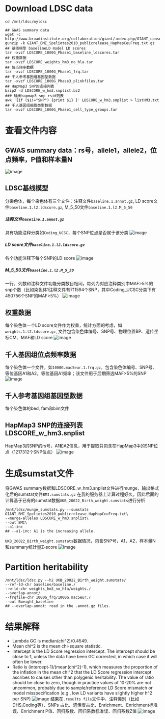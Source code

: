 # Download LDSC data
```
cd /mnt/ldsc/myldsc

## GWAS summary data
wget -c http://www.broadinstitute.org/collaboration/giant/index.php/GIANT_consortium_data_files
gunzip -k GIANT_BMI_Speliotes2010_publicrelease_HapMapCeuFreq.txt.gz
## 基线模型 baselineLD model LD scores
tar -xvzf LDSCORE_1000G_Phase1_baseline_ldscores.tar
## 权重数据
tar -xvzf LDSCORE_weights_hm3_no_hla.tar
## 位点频率数据
tar -xvzf LDSCORE_1000G_Phase1_frq.tar
## 千人参考基因组基因型数据
tar -xvzf LDSCORE_1000G_Phase3_plinkfiles.tar
## HapMap3 SNP的连接列表
bzip2 -d LDSCORE_w_hm3.snplist.bz2
### 输出hapmap3 snp rsid列表
awk '{if ($1!="SNP") {print $1} }' LDSCORE_w_hm3.snplist > listHM3.txt
## 千人基因组细胞类型数据
tar -xvzf LDSCORE_1000G_Phase1_cell_type_groups.tar
```
# 查看文件内容
## GWAS summary data：rs号，allele1，allele2，位点频率，P值和样本量N
![image](https://github.com/Lemenyeux/LDSC/assets/87812974/ebf7b738-4541-419e-a041-929056d27925)
## LDSC基线模型
分染色体，每个染色体有三个文件：注释文件`baseline.1.annot.gz`, LD score文件`baseline.1.l2.ldscore.gz`, M_5_50文件`baseline.1.l2.M_5_50`
##### 注释文件`baseline.1.annot.gz`
具有功能注释分类如`Coding_UCSC`，每个SNP位点是否属于该分类
![image](https://github.com/Lemenyeux/LDSC/assets/87812974/100b634f-d9b5-4731-8b77-06fde6156450)
##### LD score文件`baseline.1.l2.ldscore.gz`
各个功能注释下每个SNP的LD score
![image](https://github.com/Lemenyeux/LDSC/assets/87812974/fa775c9c-04f1-4d49-af5f-5d2bda110236)
#####  M_5_50文件`baseline.1.l2.M_5_50`
一行，列数和注释文件功能分类数目相同，每列为对应注释类别中MAF>5%的snp个数（比如染色体1注释文件有711594个SNP，其中Coding_UCSC分类下有450756个SNP的MAF>5%）
![image](https://github.com/Lemenyeux/LDSC/assets/87812974/792e6625-ef88-4d5f-9895-3dccdc53caee)
## 权重数据
每个染色体一个LD score文件作为权重，统计方面的考虑，如`weights.1.l2.ldscore.gz`, 文件包含染色体编号、SNP号、物理位置BP、遗传坐标CM、MAF和LD score
![image](https://github.com/Lemenyeux/LDSC/assets/87812974/e65bcd6d-6ef3-4e79-931f-6ef13095336b)
## 千人基因组位点频率数据
每个染色体一个文件，如`1000G.mac5eur.1.frq.gz`，包含染色体编号、SNP号、等位基因A1和A2，等位基因A1频率；该文件用于后期筛选MAF>5%的SNP
![image](https://github.com/Lemenyeux/LDSC/assets/87812974/ba0291f4-503b-42ff-8c0f-0c8cce74a53a)
## 千人参考基因组基因型数据
每个染色体的bed, fam和bim文件
## HapMap3 SNP的连接列表 LDSCORE_w_hm3.snplist
HapMap3的SNP的rs号，A1和A2信息，用于提取只包含在HapMap3中的SNP位点（1217312个SNP位点）
![image](https://github.com/Lemenyeux/LDSC/assets/87812974/6fc72cd2-feb5-4ec7-af16-8ee1817d40f8)

# 生成sumstat文件
将GWAS summary数据和LDSCORE_w_hm3.snplist文件进行munge，输出格式化后的sumstat文件`BMI.sumstats.gz`
在我的服务器上计算过程好久，因此后面的计算基于已有的sumstat数据`UKB_20022_Birth_weight.sumstats`进行分析
```
/mnt/ldsc/munge_sumstats.py --sumstats GIANT_BMI_Speliotes2010_publicrelease_HapMapCeuFreq.txt\
--merge-alleles LDSCORE_w_hm3.snplist\
--out BMI\
--a1-inc
## --a1-inc: A1 is the increasing allele.
```
`UKB_20022_Birth_weight.sumstats`数据情况，包含SNP号，A1，A2，样本量N和summary统计量Z-score
![image](https://github.com/Lemenyeux/LDSC/assets/87812974/c2fcf337-69c7-4c7b-9768-c71fbbe687e1)

# Partition heritability
```
/mnt/ldsc/ldsc.py --h2 UKB_20022_Birth_weight.sumstats/
--ref-ld-chr baseline/baseline./
--w-ld-chr weights_hm3_no_hla/weights./
--overlap-annot/
--frqfile-chr 1000G_frq/1000G.mac5eur./
--out Bweight_baseline
## --overlap-annot: read in the .annot.gz files.
```
# 结果解释
 - Lambda GC is median(chi^2)/0.4549.
 - Mean chi^2 is the mean chi-square statistic.
 - Intercept is the LD Score regression intercept. The intercept should be close to 1, unless the data have been GC corrected, in which case it will often be lower.
 - Ratio is (intercept-1)/(mean(chi^2)-1), which measures the proportion of the inflation in the mean chi^2 that the LD Score regression intercept ascribes to causes other than polygenic heritability. The value of ratio should be close to zero, though in practice values of 10-20% are not uncommon, probably due to sample/reference LD Score mismatch or model misspecification (e.g., low LD variants have slightly higher h^2 per SNP)
![image](https://github.com/Lemenyeux/LDSC/assets/87812974/a1e95928-f376-45c6-9861-a92f4f477192)
结果在`.results file`文件中，注释类别（比如DHS,Coding等）、SNPs 占比、遗传度占比、Enrichment、Enrichment标准误、Enrichment P值、回归系数、回归系数标准误、回归系数Z值
![image](https://github.com/Lemenyeux/LDSC/assets/87812974/95c255d3-dad5-476b-997b-4ec28ec7ec2c)
